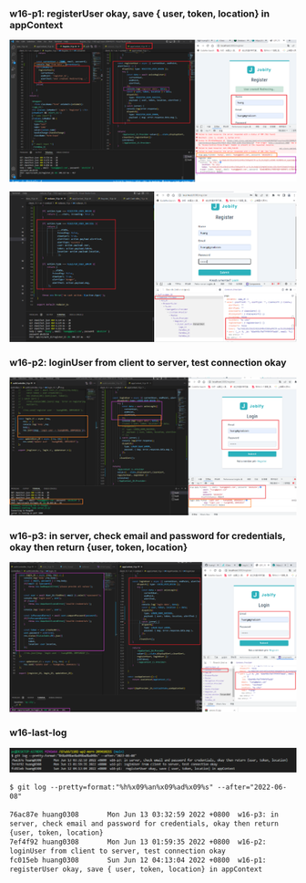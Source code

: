 ### w16-p1:  registerUser okay, save { user, token, location} in appContext

![](w16-p1-1.png)

![](w16-p1-2.png)

### w16-p2: loginUser from client to server, test connection okay

![](w16-p2.png)

### w16-p3: in server, check email and password for credentials, okay then return {user, token, location}

![](w16-p3.png)

### w16-last-log

![](w16-last-log.png)

```
$ git log --pretty=format:"%h%x09%an%x09%ad%x09%s" --after="2022-06-08"

76ac87e huang0308       Mon Jun 13 03:32:59 2022 +0800  w16-p3: in server, check email and password for credentials, okay then return {user, token, location}
7ef4f92 huang0308       Mon Jun 13 01:59:35 2022 +0800  w16-p2: loginUser from client to server, test connection okay
fc015eb huang0308       Sun Jun 12 04:13:04 2022 +0800  w16-p1:  registerUser okay, save { user, token, location} in appContext

```